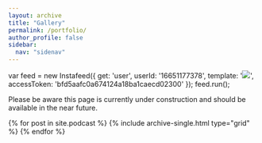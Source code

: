 ```yaml
---
layout: archive
title: "Gallery"
permalink: /portfolio/
author_profile: false
sidebar:
  nav: "sidenav"
---
```


<div class="grid__wrapper">

<script type="text/javascript" src="path/to/instafeed.min.js"></script>

<div id="instafeed"></div>

var feed = new Instafeed({
            get: 'user',
            userId: '16651177378',
            template: '<a href="{{link}}"><img class="insta-image" src="{{image}}" /></a>',
            accessToken: 'bfd5aafc0a674124a18ba1caecd02300'
        });
        feed.run();


<script src="jquery.instagramFeed.min.js"></script>
<script>
    (function($){
        $(window).on('load', function(){
            $.instagramFeed({
                'username': 'bertdumbo',
                'container': "#instagram-feed1",
                'display_profile': true,
                'display_biography': true,
                'display_gallery': true,
                'callback': null,
                'styling': true,
                'items': 8,
                'items_per_row': 4,
                'margin': 1 
            });
        });
    })(jQuery);
</script>


<script src="jquery.instagramFeed.min.js"></script>
<script>
    (function($){
        $(window).on('load', function(){
            $.instagramFeed({
                'username': '16651177378',
                'container': "#instagram-feed1",
                'display_profile': true,
                'display_biography': true,
                'display_gallery': true,
                'callback': null,
                'styling': true,
                'items': 8,
                'items_per_row': 4,
                'margin': 1 
            });
        });
    })(jQuery);
</script>


<p>Please be aware this page is currently under construction and should be available in the near future.</p>  
  {% for post in site.podcast %}
    {% include archive-single.html type="grid" %}
  {% endfor %} 
</div>
